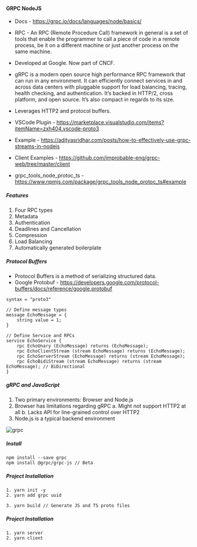 #### GRPC NodeJS

* Docs - https://grpc.io/docs/languages/node/basics/

* RPC - An RPC (Remote Procedure Call) framework in general is a set of tools that enable the programmer to call a piece of code in a remote process, be it on a different machine or just another process on the same machine.

* Developed at Google. Now part of CNCF.

* gRPC is a modern open source high performance RPC framework that can run in any environment. It can efficiently connect services in and across data centers with pluggable support for load balancing, tracing, health checking, and authentication. It’s backed in HTTP/2, cross platform, and open source. It’s also compact in regards to its size.

* Leverages HTTP2 and protocol buffers.

* VSCode Plugin - https://marketplace.visualstudio.com/items?itemName=zxh404.vscode-proto3

* Example - https://adityasridhar.com/posts/how-to-effectively-use-grpc-streams-in-nodejs

* Client Examples - https://github.com/improbable-eng/grpc-web/tree/master/client

* grpc_tools_node_protoc_ts - https://www.npmjs.com/package/grpc_tools_node_protoc_ts#example

##### Features
1. Four RPC types
2. Metadata
3. Authentication
4. Deadlines and Cancellation
5. Compression
6. Load Balancing
7. Automatically generated boilerplate

##### Protocol Buffers

* Protocol Buffers is a method of serializing structured data.
* Google Protobuf - https://developers.google.com/protocol-buffers/docs/reference/google.protobuf

```
syntax = "proto3"

// Define message types
message EchoMessage = {
    string value = 1;
}

// Define Service and RPCs
service EchoService {
    rpc EchoUnary (EchoMessage) returns (EchoMessage);
    rpc EchoClientStream (stream EchoMessage) returns (EchoMessage);
    rpc EchoServerStream (EchoMessage) returns (stream EchoMessage);
    rpc EchoBidiStream (stream EchoMessage) returns (stream EchoMessage); // BiDirectional
}
```

##### gRPC and JavaScript
1. Two primary environments: Browser and Node.js
2. Browser has limitations regarding gRPC
    a. Might not support HTTP2 at all
    b. Lacks API for line-grained control over HTTP2
3. Node.js is a typical backend environment

![grpc](https://i.imgur.com/sYHVpLo.png)

##### Install
```
npm install --save grpc
npm install @grpc/grpc-js // Beta
```

##### Project Installation
```
1. yarn init -y
2. yarn add grpc uuid  

3. yarn build // Generate JS and TS proto files
```

##### Project Installation
```
1. yarn server
2. yarn client
```


